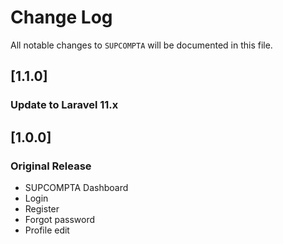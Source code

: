 # Change Log
All notable changes to `SUPCOMPTA` will be documented in this file.

## [1.1.0]
### Update to Laravel 11.x

## [1.0.0]
### Original Release
- SUPCOMPTA Dashboard 
- Login
- Register
- Forgot password
- Profile edit
